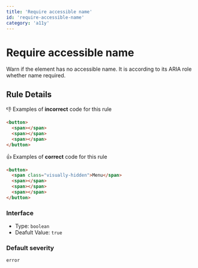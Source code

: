 ```yaml
---
title: 'Require accessible name'
id: 'require-accessible-name'
category: 'a11y'
---
```


# Require accessible name

Warn if the element has no accessible name. It is according to its ARIA role whether name required.

## Rule Details

👎 Examples of **incorrect** code for this rule

```html
<button>
  <span></span>
  <span></span>
  <span></span>
</button>
```

👍 Examples of **correct** code for this rule

```html
<button>
  <span class="visually-hidden">Menu</span>
  <span></span>
  <span></span>
  <span></span>
</button>
```

### Interface

- Type: `boolean`
- Deafult Value: `true`

### Default severity

`error`
